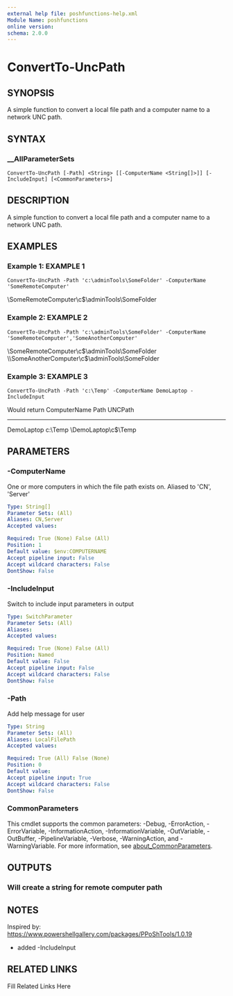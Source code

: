 ```yaml
---
external help file: poshfunctions-help.xml
Module Name: poshfunctions
online version: 
schema: 2.0.0
---
```


# ConvertTo-UncPath

## SYNOPSIS

A simple function to convert a local file path and a computer name to a network UNC path.

## SYNTAX

### __AllParameterSets

```
ConvertTo-UncPath [-Path] <String> [[-ComputerName <String[]>]] [-IncludeInput] [<CommonParameters>]
```

## DESCRIPTION

A simple function to convert a local file path and a computer name to a network UNC path.


## EXAMPLES

### Example 1: EXAMPLE 1

```
ConvertTo-UncPath -Path 'c:\adminTools\SomeFolder' -ComputerName 'SomeRemoteComputer'
```

\\SomeRemoteComputer\c$\adminTools\SomeFolder





### Example 2: EXAMPLE 2

```
ConvertTo-UncPath -Path 'c:\adminTools\SomeFolder' -ComputerName 'SomeRemoteComputer','SomeAnotherComputer'
```

\\SomeRemoteComputer\c$\adminTools\SomeFolder
\\SomeAnotherComputer\c$\adminTools\SomeFolder





### Example 3: EXAMPLE 3

```
ConvertTo-UncPath -Path 'c:\Temp' -ComputerName DemoLaptop -IncludeInput
```

Would return
ComputerName Path    UNCPath
------------ ----    -------
DemoLaptop   c:\Temp \\DemoLaptop\c$\Temp






## PARAMETERS

### -ComputerName

One or more computers in which the file path exists on.
Aliased to 'CN', 'Server'

```yaml
Type: String[]
Parameter Sets: (All)
Aliases: CN,Server
Accepted values: 

Required: True (None) False (All)
Position: 1
Default value: $env:COMPUTERNAME
Accept pipeline input: False
Accept wildcard characters: False
DontShow: False
```

### -IncludeInput

Switch to include input parameters in output

```yaml
Type: SwitchParameter
Parameter Sets: (All)
Aliases: 
Accepted values: 

Required: True (None) False (All)
Position: Named
Default value: False
Accept pipeline input: False
Accept wildcard characters: False
DontShow: False
```

### -Path

Add help message for user

```yaml
Type: String
Parameter Sets: (All)
Aliases: LocalFilePath
Accepted values: 

Required: True (All) False (None)
Position: 0
Default value: 
Accept pipeline input: True
Accept wildcard characters: False
DontShow: False
```


### CommonParameters

This cmdlet supports the common parameters: -Debug, -ErrorAction, -ErrorVariable, -InformationAction, -InformationVariable, -OutVariable, -OutBuffer, -PipelineVariable, -Verbose, -WarningAction, and -WarningVariable. For more information, see [about_CommonParameters](http://go.microsoft.com/fwlink/?LinkID=113216).

## OUTPUTS

### Will create a string for remote computer path



## NOTES

Inspired by: https://www.powershellgallery.com/packages/PPoShTools/1.0.19
* added -IncludeInput


## RELATED LINKS

Fill Related Links Here

